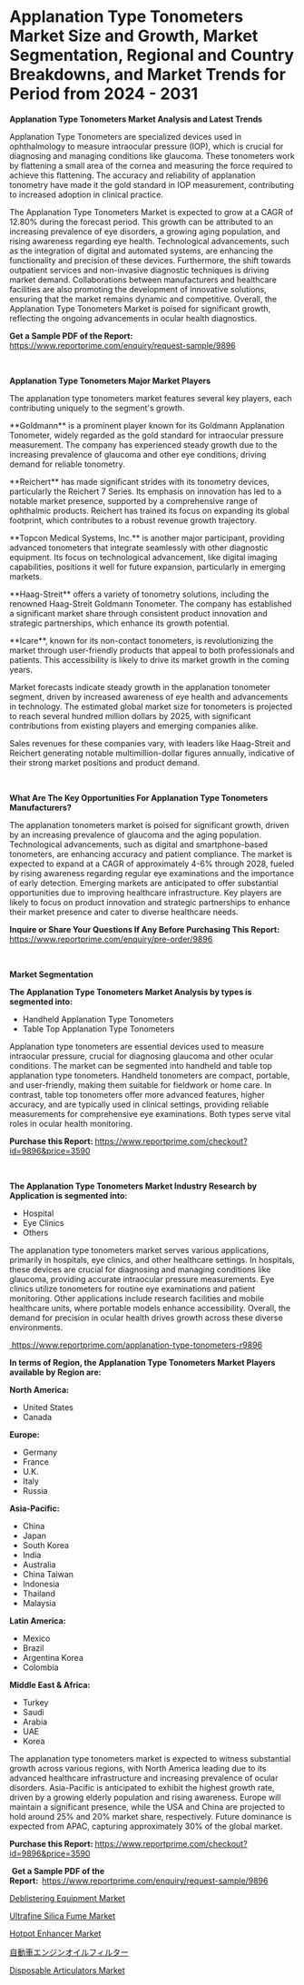 <p><h1>Applanation Type Tonometers Market Size and Growth, Market Segmentation, Regional and Country Breakdowns, and Market Trends for Period from 2024 -  2031</h1></p><p><strong>Applanation Type Tonometers Market Analysis and Latest Trends</strong></p>
<p><p>Applanation Type Tonometers are specialized devices used in ophthalmology to measure intraocular pressure (IOP), which is crucial for diagnosing and managing conditions like glaucoma. These tonometers work by flattening a small area of the cornea and measuring the force required to achieve this flattening. The accuracy and reliability of applanation tonometry have made it the gold standard in IOP measurement, contributing to increased adoption in clinical practice.</p><p>The Applanation Type Tonometers Market is expected to grow at a CAGR of 12.80% during the forecast period. This growth can be attributed to an increasing prevalence of eye disorders, a growing aging population, and rising awareness regarding eye health. Technological advancements, such as the integration of digital and automated systems, are enhancing the functionality and precision of these devices. Furthermore, the shift towards outpatient services and non-invasive diagnostic techniques is driving market demand. Collaborations between manufacturers and healthcare facilities are also promoting the development of innovative solutions, ensuring that the market remains dynamic and competitive. Overall, the Applanation Type Tonometers Market is poised for significant growth, reflecting the ongoing advancements in ocular health diagnostics.</p></p>
<p><strong>Get a Sample PDF of the Report:&nbsp;</strong> <a href="https://www.reportprime.com/enquiry/request-sample/9896">https://www.reportprime.com/enquiry/request-sample/9896</a></p>
<p>&nbsp;</p>
<p><strong>Applanation Type Tonometers Major Market Players</strong></p>
<p><p>The applanation type tonometers market features several key players, each contributing uniquely to the segment's growth. </p><p>**Goldmann** is a prominent player known for its Goldmann Applanation Tonometer, widely regarded as the gold standard for intraocular pressure measurement. The company has experienced steady growth due to the increasing prevalence of glaucoma and other eye conditions, driving demand for reliable tonometry. </p><p>**Reichert** has made significant strides with its tonometry devices, particularly the Reichert 7 Series. Its emphasis on innovation has led to a notable market presence, supported by a comprehensive range of ophthalmic products. Reichert has trained its focus on expanding its global footprint, which contributes to a robust revenue growth trajectory.</p><p>**Topcon Medical Systems, Inc.** is another major participant, providing advanced tonometers that integrate seamlessly with other diagnostic equipment. Its focus on technological advancement, like digital imaging capabilities, positions it well for future expansion, particularly in emerging markets.</p><p>**Haag-Streit** offers a variety of tonometry solutions, including the renowned Haag-Streit Goldmann Tonometer. The company has established a significant market share through consistent product innovation and strategic partnerships, which enhance its growth potential.</p><p>**Icare**, known for its non-contact tonometers, is revolutionizing the market through user-friendly products that appeal to both professionals and patients. This accessibility is likely to drive its market growth in the coming years.</p><p>Market forecasts indicate steady growth in the applanation tonometer segment, driven by increased awareness of eye health and advancements in technology. The estimated global market size for tonometers is projected to reach several hundred million dollars by 2025, with significant contributions from existing players and emerging companies alike. </p><p>Sales revenues for these companies vary, with leaders like Haag-Streit and Reichert generating notable multimillion-dollar figures annually, indicative of their strong market positions and product demand.</p></p>
<p>&nbsp;</p>
<p><strong>What Are The Key Opportunities For Applanation Type Tonometers Manufacturers?</strong></p>
<p><p>The applanation tonometers market is poised for significant growth, driven by an increasing prevalence of glaucoma and the aging population. Technological advancements, such as digital and smartphone-based tonometers, are enhancing accuracy and patient compliance. The market is expected to expand at a CAGR of approximately 4-6% through 2028, fueled by rising awareness regarding regular eye examinations and the importance of early detection. Emerging markets are anticipated to offer substantial opportunities due to improving healthcare infrastructure. Key players are likely to focus on product innovation and strategic partnerships to enhance their market presence and cater to diverse healthcare needs.</p></p>
<p><strong>Inquire or Share Your Questions If Any Before Purchasing This Report:</strong> <a href="https://www.reportprime.com/enquiry/pre-order/9896">https://www.reportprime.com/enquiry/pre-order/9896</a></p>
<p>&nbsp;</p>
<p><strong>Market Segmentation</strong></p>
<p><strong>The Applanation Type Tonometers Market Analysis by types is segmented into:</strong></p>
<p><ul><li>Handheld Applanation Type Tonometers</li><li>Table Top Applanation Type Tonometers</li></ul></p>
<p><p>Applanation type tonometers are essential devices used to measure intraocular pressure, crucial for diagnosing glaucoma and other ocular conditions. The market can be segmented into handheld and table top applanation type tonometers. Handheld tonometers are compact, portable, and user-friendly, making them suitable for fieldwork or home care. In contrast, table top tonometers offer more advanced features, higher accuracy, and are typically used in clinical settings, providing reliable measurements for comprehensive eye examinations. Both types serve vital roles in ocular health monitoring.</p></p>
<p><strong>Purchase this Report:&nbsp;</strong><a href="https://www.reportprime.com/checkout?id=9896&price=3590">https://www.reportprime.com/checkout?id=9896&price=3590</a></p>
<p>&nbsp;</p>
<p><strong>The Applanation Type Tonometers Market Industry Research by Application is segmented into:</strong></p>
<p><ul><li>Hospital</li><li>Eye Clinics</li><li>Others</li></ul></p>
<p><p>The applanation type tonometers market serves various applications, primarily in hospitals, eye clinics, and other healthcare settings. In hospitals, these devices are crucial for diagnosing and managing conditions like glaucoma, providing accurate intraocular pressure measurements. Eye clinics utilize tonometers for routine eye examinations and patient monitoring. Other applications include research facilities and mobile healthcare units, where portable models enhance accessibility. Overall, the demand for precision in ocular health drives growth across these diverse environments.</p></p>
<p><a href="https://www.reportprime.com/applanation-type-tonometers-r9896">&nbsp;https://www.reportprime.com/applanation-type-tonometers-r9896</a></p>
<p><strong>In terms of Region, the Applanation Type Tonometers Market Players available by Region are:</strong></p>
<p>
    <p> <strong> North America: </strong>
        <ul>
            <li>United States</li>
            <li>Canada</li>
        </ul>
        </p> 
    <p> <strong> Europe: </strong>
        <ul>
            <li>Germany</li>
            <li>France</li>
            <li>U.K.</li>
            <li>Italy</li>
            <li>Russia</li>
        </ul>
        </p> 
    <p> <strong> Asia-Pacific: </strong>
        <ul>
            <li>China</li>
            <li>Japan</li>
            <li>South Korea</li>
            <li>India</li>
            <li>Australia</li>
            <li>China Taiwan</li>
            <li>Indonesia</li>
            <li>Thailand</li>
            <li>Malaysia</li>
        </ul>
        </p> 
    <p> <strong> Latin America: </strong>
        <ul>
            <li>Mexico</li>
            <li>Brazil</li>
            <li>Argentina Korea</li>
            <li>Colombia</li>
        </ul>
        </p> 
    <p> <strong> Middle East & Africa: </strong>
        <ul>
            <li>Turkey</li>
            <li>Saudi</li>
            <li>Arabia</li>
            <li>UAE</li>
            <li>Korea</li>
        </ul>
    </p>
    </p>
<p><p>The applanation type tonometers market is expected to witness substantial growth across various regions, with North America leading due to its advanced healthcare infrastructure and increasing prevalence of ocular disorders. Asia-Pacific is anticipated to exhibit the highest growth rate, driven by a growing elderly population and rising awareness. Europe will maintain a significant presence, while the USA and China are projected to hold around 25% and 20% market share, respectively. Future dominance is expected from APAC, capturing approximately 30% of the global market.</p></p>
<p><strong>Purchase this Report: </strong><a href="https://www.reportprime.com/checkout?id=9896&price=3590">https://www.reportprime.com/checkout?id=9896&price=3590</a></p>
<p>&nbsp;<strong>Get a Sample PDF of the Report:&nbsp;&nbsp;</strong><a href="https://www.reportprime.com/enquiry/request-sample/9896">https://www.reportprime.com/enquiry/request-sample/9896</a></p>
<p><strong></strong></p>
<p><p><a href="https://issuu.com/reportprime-2/docs/deblistering-equipment-market-size-_fa83c31e1465d8">Deblistering Equipment Market</a></p><p><a href="https://medium.com/@rodromyiai/ultrafine-silica-fume-market-research-report-includes-analysis-on-market-size-share-and-growth-662fae8ab2bd">Ultrafine Silica Fume Market</a></p><p><a href="https://medium.com/@rodromyiai/this-report-aims-to-provide-a-comprehensive-presentation-of-the-global-market-for-hotpot-enhancer-eaa77c30262b">Hotpot Enhancer Market</a></p><p><a href="https://medium.com/@dfg5fff/automobile-engine-oil-filter-market-%E3%81%AE%E3%82%B0%E3%83%AD%E3%83%BC%E3%83%90%E3%83%AB%E5%B8%82%E5%A0%B4%E6%A6%82%E8%A6%81%E3%81%AF-%E4%B8%96%E7%95%8C%E3%81%8A%E3%82%88%E3%81%B3%E4%B8%BB%E8%A6%81%E5%B8%82%E5%A0%B4%E3%81%AB%E3%81%8A%E3%81%91%E3%82%8B%E6%A5%AD%E7%95%8C%E3%81%AB%E5%BD%B1%E9%9F%BF%E3%82%92%E4%B8%8E%E3%81%88%E3%82%8B%E4%B8%BB%E8%A6%81%E3%81%AA%E3%83%88%E3%83%AC%E3%83%B3%E3%83%89%E3%81%AB%E3%81%A4%E3%81%84%E3%81%A6-%E7%8B%AC%E8%87%AA%E3%81%AE%E8%A6%96%E7%82%B9%E3%82%92%E6%8F%90%E4%BE%9B%E3%81%97%E3%81%BE%E3%81%99-e0bda1a26aa2">自動車エンジンオイルフィルター</a></p><p><a href="https://www.linkedin.com/pulse/disposable-articulators-market-trends-growth-outlook-3no4f?trackingId=bAvxfLs5TeGqgg5G9H0WdA%3D%3D">Disposable Articulators Market</a></p></p>